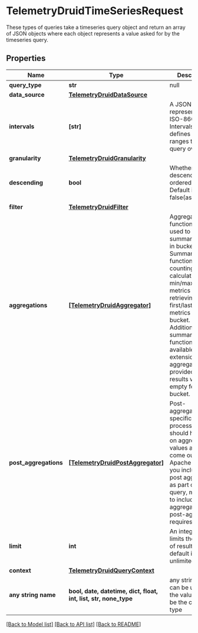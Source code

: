 # TelemetryDruidTimeSeriesRequest

These types of queries take a timeseries query object and return an array of JSON objects where each object represents a value asked for by the timeseries query.
## Properties
Name | Type | Description | Notes
------------ | ------------- | ------------- | -------------
**query_type** | **str** | null | 
**data_source** | [**TelemetryDruidDataSource**](TelemetryDruidDataSource.md) |  | 
**intervals** | **[str]** | A JSON Object representing ISO-8601 Intervals. This defines the time ranges to run the query over. | 
**granularity** | [**TelemetryDruidGranularity**](TelemetryDruidGranularity.md) |  | 
**descending** | **bool** | Whether to make descending ordered result. Default is false(ascending). | [optional] 
**filter** | [**TelemetryDruidFilter**](TelemetryDruidFilter.md) |  | [optional] 
**aggregations** | [**[TelemetryDruidAggregator]**](TelemetryDruidAggregator.md) | Aggregation functions are used to summarize data in buckets. Summarization functions include counting rows, calculating the min/max/sum of metrics and retrieving the first/last value of metrics for each bucket. Additional summarization functions are available with extensions. If no aggregator is provided, the results will be empty for each bucket. | [optional] 
**post_aggregations** | [**[TelemetryDruidPostAggregator]**](TelemetryDruidPostAggregator.md) | Post-aggregations are specifications of processing that should happen on aggregated values as they come out of Apache Druid. If you include a post aggregation as part of a query, make sure to include all aggregators the post-aggregator requires. | [optional] 
**limit** | **int** | An integer that limits the number of results. The default is unlimited. | [optional] 
**context** | [**TelemetryDruidQueryContext**](TelemetryDruidQueryContext.md) |  | [optional] 
**any string name** | **bool, date, datetime, dict, float, int, list, str, none_type** | any string name can be used but the value must be the correct type | [optional]

[[Back to Model list]](../README.md#documentation-for-models) [[Back to API list]](../README.md#documentation-for-api-endpoints) [[Back to README]](../README.md)


